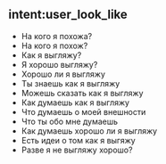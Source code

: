 ## intent:user_look_like
- На кого я похожа?
- На кого я похож?
- Как я выгляжу?
- Я хорошо выгляжу?
- Хорошо ли я выгляжу
- Ты знаешь как я выгляжу
- Можешь сказать как я выгляжу
- Как думаешь как я выгляжу
- Что думаешь о моей внешности
- Что ты обо мне думаешь
- Как думаешь хорошо ли я выгляжу
- Есть идеи о том как я выгяжу
- Разве я не выгляжу хорошо?